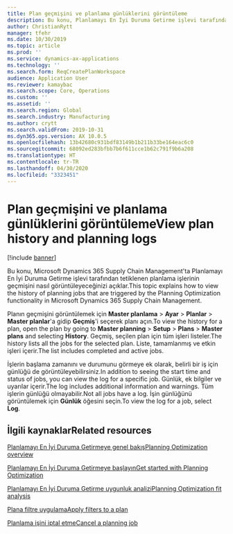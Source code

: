 ```yaml
---
title: Plan geçmişini ve planlama günlüklerini görüntüleme
description: Bu konu, Planlamayı En İyi Duruma Getirme işlevi tarafından tetiklenen planlama işlerinin geçmişini nasıl görüntüleyeceğinizi açıklar.
author: ChristianRytt
manager: tfehr
ms.date: 10/30/2019
ms.topic: article
ms.prod: ''
ms.service: dynamics-ax-applications
ms.technology: ''
ms.search.form: ReqCreatePlanWorkspace
audience: Application User
ms.reviewer: kamaybac
ms.search.scope: Core, Operations
ms.custom: ''
ms.assetid: ''
ms.search.region: Global
ms.search.industry: Manufacturing
ms.author: crytt
ms.search.validFrom: 2019-10-31
ms.dyn365.ops.version: AX 10.0.5
ms.openlocfilehash: 13b42680c931bdf83149b1b211b33be164eac6c0
ms.sourcegitcommit: 68092ed283bfbb7b6f611cce1b62c791f9b6a208
ms.translationtype: HT
ms.contentlocale: tr-TR
ms.lasthandoff: 04/30/2020
ms.locfileid: "3323451"
---
```

# <a name="view-plan-history-and-planning-logs"></a><span data-ttu-id="0da46-103">Plan geçmişini ve planlama günlüklerini görüntüleme</span><span class="sxs-lookup"><span data-stu-id="0da46-103">View plan history and planning logs</span></span>

[!include [banner](../../includes/banner.md)]

<span data-ttu-id="0da46-104">Bu konu, Microsoft Dynamics 365 Supply Chain Management'ta Planlamayı En İyi Duruma Getirme işlevi tarafından tetiklenen planlama işlerinin geçmişini nasıl görüntüleyeceğinizi açıklar.</span><span class="sxs-lookup"><span data-stu-id="0da46-104">This topic explains how to view the history of planning jobs that are triggered by the Planning Optimization functionality in Microsoft Dynamics 365 Supply Chain Management.</span></span>

<span data-ttu-id="0da46-105">Planın geçmişini görüntülemek için **Master planlama** \> **Ayar** \> **Planlar** \> **Master planlar**'a gidip **Geçmiş**'i seçerek planı açın.</span><span class="sxs-lookup"><span data-stu-id="0da46-105">To view the history for a plan, open the plan by going to **Master planning** \> **Setup** \> **Plans** \> **Master plans** and selecting **History**.</span></span> <span data-ttu-id="0da46-106">Geçmiş, seçilen plan için tüm işleri listeler.</span><span class="sxs-lookup"><span data-stu-id="0da46-106">The history lists all the jobs for the selected plan.</span></span> <span data-ttu-id="0da46-107">Liste, tamamlanmış ve etkin işleri içerir.</span><span class="sxs-lookup"><span data-stu-id="0da46-107">The list includes completed and active jobs.</span></span>

<span data-ttu-id="0da46-108">İşlerin başlama zamanını ve durumunu görmeye ek olarak, belirli bir iş için günlüğü de görüntüleyebilirsiniz.</span><span class="sxs-lookup"><span data-stu-id="0da46-108">In addition to seeing the start time and status of jobs, you can view the log for a specific job.</span></span> <span data-ttu-id="0da46-109">Günlük, ek bilgiler ve uyarılar içerir.</span><span class="sxs-lookup"><span data-stu-id="0da46-109">The log includes additional information and warnings.</span></span> <span data-ttu-id="0da46-110">Tüm işlerin günlüğü olmayabilir.</span><span class="sxs-lookup"><span data-stu-id="0da46-110">Not all jobs have a log.</span></span> <span data-ttu-id="0da46-111">İşin günlüğünü görüntülemek için **Günlük** öğesini seçin.</span><span class="sxs-lookup"><span data-stu-id="0da46-111">To view the log for a job, select **Log**.</span></span>

## <a name="related-resources"></a><span data-ttu-id="0da46-112">İlgili kaynaklar</span><span class="sxs-lookup"><span data-stu-id="0da46-112">Related resources</span></span>

[<span data-ttu-id="0da46-113">Planlamayı En İyi Duruma Getirmeye genel bakış</span><span class="sxs-lookup"><span data-stu-id="0da46-113">Planning Optimization overview</span></span>](planning-optimization-overview.md)

[<span data-ttu-id="0da46-114">Planlamayı En İyi Duruma Getirmeye başlayın</span><span class="sxs-lookup"><span data-stu-id="0da46-114">Get started with Planning Optimization</span></span>](get-started.md)

[<span data-ttu-id="0da46-115">Planlamayı En İyi Duruma Getirme uygunluk analizi</span><span class="sxs-lookup"><span data-stu-id="0da46-115">Planning Optimization fit analysis</span></span>](planning-optimization-fit-analysis.md)

[<span data-ttu-id="0da46-116">Plana filtre uygulama</span><span class="sxs-lookup"><span data-stu-id="0da46-116">Apply filters to a plan</span></span>](plan-filters.md)

[<span data-ttu-id="0da46-117">Planlama işini iptal etme</span><span class="sxs-lookup"><span data-stu-id="0da46-117">Cancel a planning job</span></span>](cancel-planning-job.md)
